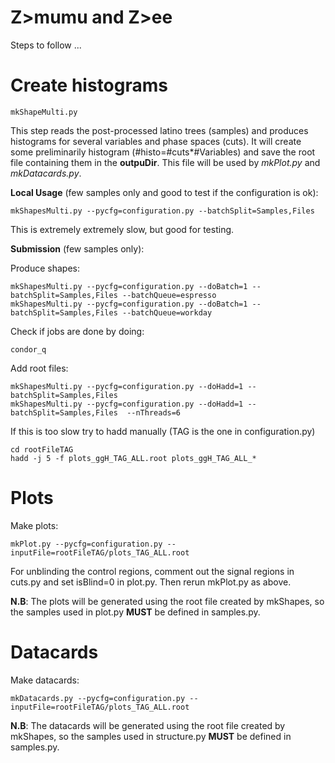 Z>mumu and Z>ee
====

Steps to follow ...



Create histograms
====

    mkShapeMulti.py

This step reads the post-processed latino trees (samples) and produces histograms 
for several variables and phase spaces (cuts).
It will create some preliminarily histogram (#histo=#cuts*#Variables)
and save the root file containing them in the **outpuDir**. This file
will be used by *mkPlot.py* and *mkDatacards.py*.

**Local Usage** (few samples only and good to test if the configuration is ok):

    mkShapesMulti.py --pycfg=configuration.py --batchSplit=Samples,Files

This is extremely extremely slow, but good for testing.

**Submission** (few samples only):

Produce shapes:

    mkShapesMulti.py --pycfg=configuration.py --doBatch=1 --batchSplit=Samples,Files --batchQueue=espresso
    mkShapesMulti.py --pycfg=configuration.py --doBatch=1 --batchSplit=Samples,Files --batchQueue=workday 

    
Check if jobs are done by doing:

    condor_q
    
Add root files:

    mkShapesMulti.py --pycfg=configuration.py --doHadd=1 --batchSplit=Samples,Files
    mkShapesMulti.py --pycfg=configuration.py --doHadd=1 --batchSplit=Samples,Files  --nThreads=6
    
If this is too slow try to hadd manually (TAG is the one in configuration.py)

    cd rootFileTAG
    hadd -j 5 -f plots_ggH_TAG_ALL.root plots_ggH_TAG_ALL_* 


Plots
====

Make plots:

    mkPlot.py --pycfg=configuration.py --inputFile=rootFileTAG/plots_TAG_ALL.root

For unblinding the control regions, comment out the signal regions in cuts.py and set isBlind=0 in plot.py. Then rerun mkPlot.py as above. 

**N.B**: The plots will be generated using the root file created by mkShapes, so
the samples used in plot.py **MUST** be defined in samples.py.


Datacards
====

Make datacards:

    mkDatacards.py --pycfg=configuration.py --inputFile=rootFileTAG/plots_TAG_ALL.root


**N.B**: The datacards will be generated using the root file created by mkShapes, so
the samples used in structure.py **MUST** be defined in samples.py.
    
